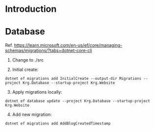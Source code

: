 ﻿
# Introduction

# Database
Ref. https://learn.microsoft.com/en-us/ef/core/managing-schemas/migrations/?tabs=dotnet-core-cli

1) Change to ./src

2) Initial create: 
 
`dotnet ef migrations add InitialCreate --output-dir Migrations --project Krg.Database --startup-project Krg.Website`

3) Apply migrations locally:

`dotnet ef database update --project Krg.Database --startup-project Krg.Website`

4) Add new migration:
 
`dotnet ef migrations add AddBlogCreatedTimestamp`